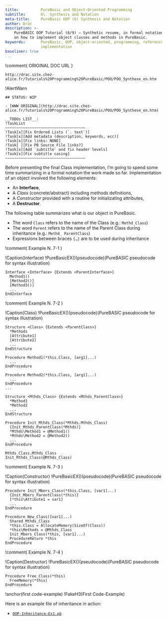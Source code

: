```yaml
---
title:          PureBasic and Object-Oriented Programming
subtitle:       6\. Synthesis and Notation
meta-title:     PureBasic OOP (6) Synthesis and Notation
author: Dräc
description: >-
    PureBASIC OOP Tutorial (6/9) — Synthetic resume, in formal notation,
    on how to implement object classes and methods in PureBasic.
keywords:       PureBasic, OOP, object-oriented, programming, reference,
                implementation
baseliner: true
...
```


!comment{   ORIGINAL DOC URL   }
~~~~~~~~~~~~~~~~~~~~~~~~~~~~~~~~~~~~~~~~~~~~~~~~~~~~~~~~~~~~~~~~~~~~~~~~
http://drac.site.chez-alice.fr/Tutorials%20Programming%20PureBasic/POO/POO_Synthese_en.htm
~~~~~~~~~~~~~~~~~~~~~~~~~~~~~~~~~~~~~~~~~~~~~~~~~~~~~~~~~~~~~~~~~~~~~~~~

!AlertWarn
~~~~~~~~~~~~~~~~~~~~~~~~~~~~~~~~~~~~~~~~~~~~~~~~~~~~~~~~~~~~~~~~~~~~~~~~
## STATUS: WIP

- [WWW ORIGINAL](http://drac.site.chez-alice.fr/Tutorials%20Programming%20PureBasic/POO/POO_Synthese_en.htm)

__TODOs LIST__:
!TaskList
~~~~~~~~~~~~~~~~~~~~~~~~~~~~~~~~~~~~
!Task[x][Fix Ordered Lists (`. text`)]
!Task[x][Add metadata (description, keywords, ecc)]
!Task[x][Fix links: NONE]
!Task[ ][Fix PB Source File links?]
!Task[x][Add `subtitle` and fix header levels]
!Task[x][Fix subtitle casing]
~~~~~~~~~~~~~~~~~~~~~~~~~~~~~~~~~~~~
~~~~~~~~~~~~~~~~~~~~~~~~~~~~~~~~~~~~~~~~~~~~~~~~~~~~~~~~~~~~~~~~~~~~~~~~


Before presenting the final Class implementation, I’m going to spend some time summarizing in a formal notation the work made so far. Implementation of an object involved the following elements:

*   An **Interface**,
*   A *Class* (concrete/abstract) including methods definitions,
*   A *Constructor* provided with a routine for initializating attributes,
*   A **Destructor**.

The following table summarizes what is our object in PureBasic.

*   The word `Class` refers to the name of the Class (e.g.: `Methd_Class`)
*   The word `Parent` refers to the name of the Parent Class during inheritance (e.g.: `Methd_ ParentClass`)
*   Expressions between braces `{…}` are to be used during inheritance

!comment( Example N. 7-1 )

!Caption(Interface)
!PureBasicEX()(pseudocode)(PureBASIC pseudocode for syntax illustration)
~~~~~~~~~~~~~~~~~~~~~~~~~~~~~~~~~~~~~~~~~~~~~~~~~~~~~~~~~~~~~~~~~~~~~~~~
Interface <Interface> {Extends <ParentInterface>}
  Method1()
  [Method2()]
  [Method3()]
  ...
EndInterface
~~~~~~~~~~~~~~~~~~~~~~~~~~~~~~~~~~~~~~~~~~~~~~~~~~~~~~~~~~~~~~~~~~~~~~~~


!comment( Example N. 7-2 )

!Caption(Class)
!PureBasicEX()(pseudocode)(PureBASIC pseudocode for syntax illustration)
~~~~~~~~~~~~~~~~~~~~~~~~~~~~~~~~~~~~~~~~~~~~~~~~~~~~~~~~~~~~~~~~~~~~~~~~
Structure <Class> {Extends <ParentClass>}
  *Methods
  [Attribute1]
  [Attribute2]
  ...
EndStructure

Procedure Method1(*this.Class, [arg1]...)
  ...
EndProcedure

Procedure Method2(*this.Class, [arg1]...)
  ...
EndProcedure
...

Structure <Mthds_Class> {Extends <Mthds_ParentClass>}
  *Method1
  *Method2
  ...
EndStructure

Procedure Init_Mthds_Class(*Mthds.Mthds_Class)
  {Init_Mthds_ParentClass(*Mthds)}
  *Mthds\Method1 = @Method1()
  *Mthds\Method2 = @Method2()
  ...
EndProcedure

Mthds_Class.Mthds_Class
Init_Mthds_Class(@Mthds_Class)
~~~~~~~~~~~~~~~~~~~~~~~~~~~~~~~~~~~~~~~~~~~~~~~~~~~~~~~~~~~~~~~~~~~~~~~~


!comment( Example N. 7-3 )

!Caption(Constructor)
!PureBasicEX()(pseudocode)(PureBASIC pseudocode for syntax illustration)
~~~~~~~~~~~~~~~~~~~~~~~~~~~~~~~~~~~~~~~~~~~~~~~~~~~~~~~~~~~~~~~~~~~~~~~~
Procedure Init_Mbers_Class(*this.Class, [var1]...)
  {Init_Mbers_ParentClass(*this)}
  [*this\Attibute1 = var1]
  ...
EndProcedure

Procedure New_Class([var1]...)
  Shared Mthds_Class
  *this.Class = AllocateMemory(SizeOf(Class))
  *this\Methods = @Mthds_Class
  Init_Mbers_Class(*this, [var1]...)
  ProcedureReturn *this
EndProcedure
~~~~~~~~~~~~~~~~~~~~~~~~~~~~~~~~~~~~~~~~~~~~~~~~~~~~~~~~~~~~~~~~~~~~~~~~


!comment( Example N. 7-4 )

!Caption(Destructor)
!PureBasicEX()(pseudocode)(PureBASIC pseudocode for syntax illustration)
~~~~~~~~~~~~~~~~~~~~~~~~~~~~~~~~~~~~~~~~~~~~~~~~~~~~~~~~~~~~~~~~~~~~~~~~
Procedure Free_Class(*this)
  FreeMemory(*this)
EndProcedure
~~~~~~~~~~~~~~~~~~~~~~~~~~~~~~~~~~~~~~~~~~~~~~~~~~~~~~~~~~~~~~~~~~~~~~~~


!anchor(first code-example)
!FakeH3(First Code-Example)


Here is an example file of inheritance in action:

* [`OOP-Inheritance-Ex1.pb`](./OOP-Inheritance-Ex1.pb)

